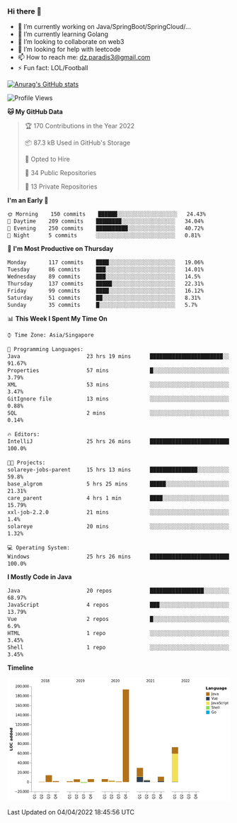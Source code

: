### Hi there 👋

- 🔭 I’m currently working on Java/SpringBoot/SpringCloud/...
- 🌱 I’m currently learning Golang
- 👯 I’m looking to collaborate on web3
- 🤔 I’m looking for help with leetcode
- 📫 How to reach me: dz.paradis3@gmail.com
- ⚡ Fun fact: LOL/Football

[![Anurag's GitHub stats](https://github-readme-stats.vercel.app/api?username=xiumu2017&show_icons=true&theme=radical)](https://github.com/anuraghazra/github-readme-stats)

<!--
**xiumu2017/xiumu2017** is a ✨ _special_ ✨ repository because its `README.md` (this file) appears on your GitHub profile.

Here are some ideas to get you started:

- 🔭 I’m currently working on ...
- 🌱 I’m currently learning ...
- 👯 I’m looking to collaborate on ...
- 🤔 I’m looking for help with ...
- 💬 Ask me about ...
- 📫 How to reach me: ...
- 😄 Pronouns: ...
- ⚡ Fun fact: ...
-->

<!--START_SECTION:waka-->
![Profile Views](http://img.shields.io/badge/Profile%20Views-0-blue)

**🐱 My GitHub Data** 

> 🏆 170 Contributions in the Year 2022
 > 
> 📦 87.3 kB Used in GitHub's Storage 
 > 
> 💼 Opted to Hire
 > 
> 📜 34 Public Repositories 
 > 
> 🔑 13 Private Repositories  
 > 
**I'm an Early 🐤** 

```text
🌞 Morning    150 commits    ██████░░░░░░░░░░░░░░░░░░░   24.43% 
🌆 Daytime    209 commits    ████████░░░░░░░░░░░░░░░░░   34.04% 
🌃 Evening    250 commits    ██████████░░░░░░░░░░░░░░░   40.72% 
🌙 Night      5 commits      ░░░░░░░░░░░░░░░░░░░░░░░░░   0.81%

```
📅 **I'm Most Productive on Thursday** 

```text
Monday       117 commits    ████░░░░░░░░░░░░░░░░░░░░░   19.06% 
Tuesday      86 commits     ███░░░░░░░░░░░░░░░░░░░░░░   14.01% 
Wednesday    89 commits     ███░░░░░░░░░░░░░░░░░░░░░░   14.5% 
Thursday     137 commits    █████░░░░░░░░░░░░░░░░░░░░   22.31% 
Friday       99 commits     ████░░░░░░░░░░░░░░░░░░░░░   16.12% 
Saturday     51 commits     ██░░░░░░░░░░░░░░░░░░░░░░░   8.31% 
Sunday       35 commits     █░░░░░░░░░░░░░░░░░░░░░░░░   5.7%

```


📊 **This Week I Spent My Time On** 

```text
⌚︎ Time Zone: Asia/Singapore

💬 Programming Languages: 
Java                     23 hrs 19 mins      ███████████████████████░░   91.67% 
Properties               57 mins             █░░░░░░░░░░░░░░░░░░░░░░░░   3.79% 
XML                      53 mins             ░░░░░░░░░░░░░░░░░░░░░░░░░   3.47% 
GitIgnore file           13 mins             ░░░░░░░░░░░░░░░░░░░░░░░░░   0.88% 
SQL                      2 mins              ░░░░░░░░░░░░░░░░░░░░░░░░░   0.14%

🔥 Editors: 
IntelliJ                 25 hrs 26 mins      █████████████████████████   100.0%

🐱‍💻 Projects: 
solareye-jobs-parent     15 hrs 13 mins      ███████████████░░░░░░░░░░   59.8% 
base_algrom              5 hrs 25 mins       █████░░░░░░░░░░░░░░░░░░░░   21.31% 
care_parent              4 hrs 1 min         ████░░░░░░░░░░░░░░░░░░░░░   15.79% 
xxl-job-2.2.0            21 mins             ░░░░░░░░░░░░░░░░░░░░░░░░░   1.4% 
solareye                 20 mins             ░░░░░░░░░░░░░░░░░░░░░░░░░   1.32%

💻 Operating System: 
Windows                  25 hrs 26 mins      █████████████████████████   100.0%

```

**I Mostly Code in Java** 

```text
Java                     20 repos            █████████████████░░░░░░░░   68.97% 
JavaScript               4 repos             ███░░░░░░░░░░░░░░░░░░░░░░   13.79% 
Vue                      2 repos             █░░░░░░░░░░░░░░░░░░░░░░░░   6.9% 
HTML                     1 repo              ░░░░░░░░░░░░░░░░░░░░░░░░░   3.45% 
Shell                    1 repo              ░░░░░░░░░░░░░░░░░░░░░░░░░   3.45%

```


**Timeline**

![Chart not found](https://raw.githubusercontent.com/xiumu2017/xiumu2017/main/charts/bar_graph.png) 


 Last Updated on 04/04/2022 18:45:56 UTC
<!--END_SECTION:waka-->
